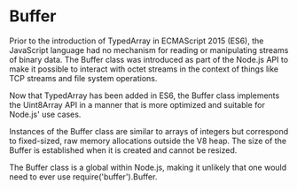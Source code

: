 # Buffer
Prior to the introduction of TypedArray in ECMAScript 2015 (ES6), the JavaScript language had no mechanism for reading or manipulating streams of binary data. The Buffer class was introduced as part of the Node.js API to make it possible to interact with octet streams in the context of things like TCP streams and file system operations.

Now that TypedArray has been added in ES6, the Buffer class implements the Uint8Array API in a manner that is more optimized and suitable for Node.js' use cases.

Instances of the Buffer class are similar to arrays of integers but correspond to fixed-sized, raw memory allocations outside the V8 heap. The size of the Buffer is established when it is created and cannot be resized.

The Buffer class is a global within Node.js, making it unlikely that one would need to ever use require('buffer').Buffer.